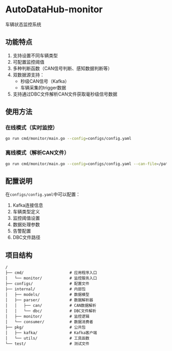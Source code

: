 # AutoDataHub-monitor

车辆状态监控系统

## 功能特点

1. 支持设置不同车辆类型
2. 可配置监控阈值
3. 多种判断函数（CAN信号判断、感知数据判断等）
4. 双数据源支持：
   - 秒级CAN信号（Kafka）
   - 车辆采集的trigger数据
5. 支持通过DBC文件解析CAN文件获取毫秒级信号数据

## 使用方法

### 在线模式（实时监控）

```bash
go run cmd/monitor/main.go --config=configs/config.yaml
```

### 离线模式（解析CAN文件）

```bash
go run cmd/monitor/main.go --config=configs/config.yaml --can-file=/path/to/can/file.can --vehicle-id=car001 --vehicle-type=sedan
```

## 配置说明

在`configs/config.yaml`中可以配置：

1. Kafka连接信息
2. 车辆类型定义
3. 监控阈值设置
4. 数据处理参数
5. 告警配置
6. DBC文件路径

## 项目结构

```
/
├── cmd/                    # 应用程序入口
│   └── monitor/            # 监控服务入口
├── configs/                # 配置文件
├── internal/               # 内部包
│   ├── models/             # 数据模型
│   ├── parser/             # 数据解析器
│   │   ├── can/            # CAN数据解析
│   │   └── dbc/            # DBC文件解析
│   ├── monitor/            # 监控逻辑
│   └── consumer/           # 数据消费者
├── pkg/                    # 公共包
│   ├── kafka/              # Kafka客户端
│   └── utils/              # 工具函数
└── test/                   # 测试文件
```